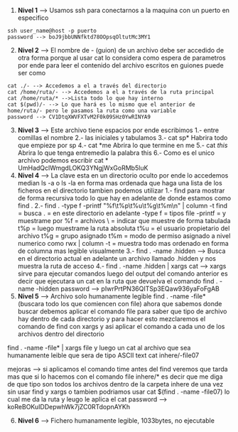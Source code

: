 1. **Nivel 1** --> 
Usamos ssh para conectarnos a la maquina con un puerto en especifico
~~~
ssh user_name@host -p puerto
password --> boJ9jbbUNNfktd78OOpsqOltutMc3MY1
~~~
2. **Nivel 2** -->
El nombre de - (guion) de un archivo debe ser accedido de otra forma porque al usar cat lo considera como espera de parametros por ende para leer el contenido del archivo escritos en guiones puede ser como
~~~
cat ./- --> Accedemos a el a través del directorio
cat /home/ruta/- --> Accedemos a el a través de la ruta principal
cat /home/ruta/* -->Lista todo lo que hay interno
cat $(pwd)/- --> Lo que hará es lo mismo que el anterior de home/ruta/- pero le pasamos la ruta como una variable
password --> CV1DtqXWVFXTvM2F0k09SHz0YwRINYA9
~~~
3. **Nivel 3** --> Este archivo tiene espacios por ende escribimos 
1.- entre comillas el nombre 
2.- las iniciales y tabulamos
3.- cat sp* Habrira todo que empieze por sp
4.- cat *me Abrira lo que termine en me 
5.- cat *this* Abrira lo que tenga entremedio la palabra this
6.- Como es el unico archivo podemos escribir cat *
UmHadQclWmgdLOKQ3YNgjWxGoRMb5luK
4. **Nivel 4** --> La clave esta en un directorio oculto por ende lo accedemos median ls -a o ls -la en forma mas ordenada que haga una lista de los ficheros en el directorio
tambien podemos utilizar 
1.- find para mostrar de forma recursiva todo lo que hay en adelante de donde estamos como find .
2.- find . -type f -printf "%f\t%p\t%u\t%g\t%m\n" | column -t
find = busca
. = en este directorio en adelante
-type f = tipos file
-printf = y muestrame por
%f = archivos
\ = indicar que muestre de forma tabulada
t%p = luego muestrame la ruta absoluta
t%u = el usuario propietario del archivo
t%g = grupo asignado
t%m = modo de permiso asignado a nivel numerico como rwx
| column -t = muestra todo mas ordenado en forma de columna mas legible visualmente
3.- find . -name .hidden --> Busca en el directorio actual en adelante un archivo llamado .hidden y nos muestra la ruta de acceso
4.- find . -name .hidden | xargs cat --> xargs sirve para ejecutar comandos luego del output del comando anterior es decir que ejecutara un cat en la ruta que devuelva el comando find . -name -hidden
password --> pIwrPrtPN36QITSp3EQaw936yaFoFgAB
5. **Nivel 5** --> Archivo solo humanamente legible 
find . -name -file* (buscara todo los que comiencen con file)
ahora que sabemos donde buscar debemos aplicar el comando file para saber que tipo de archivo hay dentro de cada directorio y para hacer esto mezclaremos el comando de find con xargs y asi aplicar el comando a cada uno de los archivos dentro del directorio

find . -name -file* | xargs file
y luego un cat al archivo que sea humanamente leible que sera de tipo ASCII text
cat inhere/-file07

mejoras --> si aplicamos el comando time antes del find veremos que tarda mas que si lo hacemos con el comando file inhere/* es decir que me diga de que tipo son todos los archivos dentro de la carpeta inhere de una vez sin usar find y xargs
o tambien podriamos usar cat $(find . -name -file07) lo cual me da la ruta y leugo le aplica el cat
password --> koReBOKuIDDepwhWk7jZC0RTdopnAYKh


6. **Nivel 6** --> Fichero humanamente legible, 1033bytes, no ejecutable
